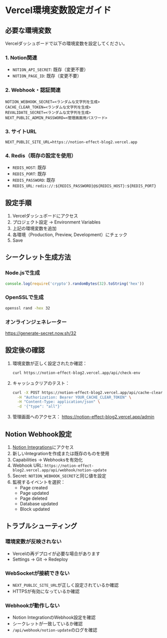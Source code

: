 # Vercel環境変数設定ガイド

## 必要な環境変数

Vercelダッシュボードで以下の環境変数を設定してください。

### 1. Notion関連
- `NOTION_API_SECRET`: 既存（変更不要）
- `NOTION_PAGE_ID`: 既存（変更不要）

### 2. Webhook・認証関連
```
NOTION_WEBHOOK_SECRET=<ランダムな文字列を生成>
CACHE_CLEAR_TOKEN=<ランダムな文字列を生成>
REVALIDATE_SECRET=<ランダムな文字列を生成>
NEXT_PUBLIC_ADMIN_PASSWORD=<管理画面用パスワード>
```

### 3. サイトURL
```
NEXT_PUBLIC_SITE_URL=https://notion-effect-blog2.vercel.app
```

### 4. Redis（既存の設定を使用）
- `REDIS_HOST`: 既存
- `REDIS_PORT`: 既存
- `REDIS_PASSWORD`: 既存
- `REDIS_URL`: `redis://:${REDIS_PASSWORD}@${REDIS_HOST}:${REDIS_PORT}`

## 設定手順

1. Vercelダッシュボードにアクセス
2. プロジェクト設定 → Environment Variables
3. 上記の環境変数を追加
4. 各環境（Production, Preview, Development）にチェック
5. Save

## シークレット生成方法

### Node.jsで生成
```javascript
console.log(require('crypto').randomBytes(32).toString('hex'))
```

### OpenSSLで生成
```bash
openssl rand -hex 32
```

### オンラインジェネレーター
https://generate-secret.now.sh/32

## 設定後の確認

1. 環境変数が正しく設定されたか確認：
   ```bash
   curl https://notion-effect-blog2.vercel.app/api/check-env
   ```

2. キャッシュクリアのテスト：
   ```bash
   curl -X POST https://notion-effect-blog2.vercel.app/api/cache-clear \
     -H "Authorization: Bearer YOUR_CACHE_CLEAR_TOKEN" \
     -H "Content-Type: application/json" \
     -d '{"type": "all"}'
   ```

3. 管理画面へのアクセス：
   https://notion-effect-blog2.vercel.app/admin

## Notion Webhook設定

1. [Notion Integrations](https://www.notion.so/my-integrations)にアクセス
2. 新しいIntegrationを作成または既存のものを使用
3. Capabilities → Webhooksを有効化
4. Webhook URL: `https://notion-effect-blog2.vercel.app/api/webhook/notion-update`
5. Secret: `NOTION_WEBHOOK_SECRET`と同じ値を設定
6. 監視するイベントを選択：
   - Page created
   - Page updated
   - Page deleted
   - Database updated
   - Block updated

## トラブルシューティング

### 環境変数が反映されない
- Vercelの再デプロイが必要な場合があります
- Settings → Git → Redeploy

### WebSocketが接続できない
- `NEXT_PUBLIC_SITE_URL`が正しく設定されているか確認
- HTTPSが有効になっているか確認

### Webhookが動作しない
- Notion IntegrationのWebhook設定を確認
- シークレットが一致しているか確認
- `/api/webhook/notion-update`のログを確認